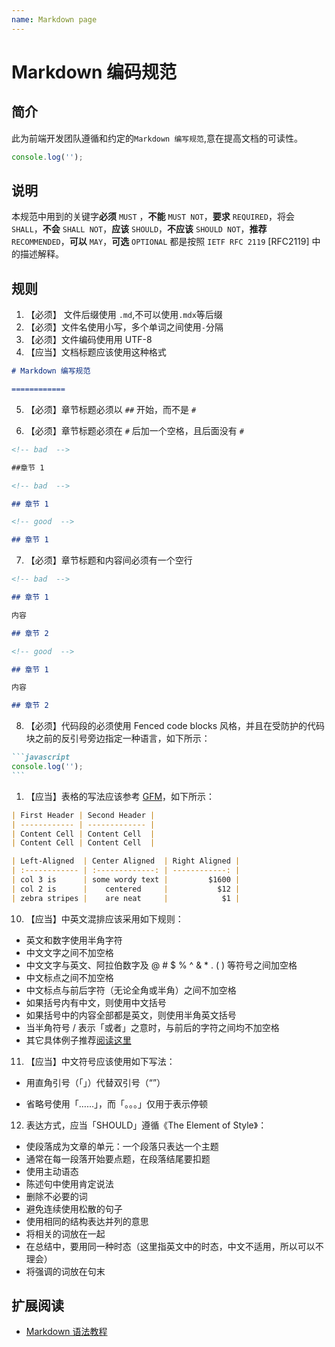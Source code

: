 ```yaml
---
name: Markdown page
---
```


# Markdown 编码规范

## 简介

此为前端开发团队遵循和约定的`Markdown 编写规范`,意在提高文档的可读性。

```javascript
console.log('');
```

## 说明

本规范中用到的关键字**必须** `MUST` ，**不能** `MUST NOT`，**要求** `REQUIRED`，将会 `SHALL`，**不会** `SHALL NOT`，**应该** `SHOULD`，**不应该** `SHOULD NOT`，**推荐** `RECOMMENDED`，**可以** `MAY`，**可选** `OPTIONAL` 都是按照 `IETF RFC 2119` [RFC2119] 中的描述解释。

## 规则

1. 【必须】 文件后缀使用 `.md`,不可以使用`.mdx`等后缀
2. 【必须】文件名使用小写，多个单词之间使用`-`分隔
3. 【必须】文件编码使用用 UTF-8
4. 【应当】文档标题应该使用这种格式

```markdown
# Markdown 编写规范

============
```

5. 【必须】章节标题必须以 `##` 开始，而不是 `#`

6. 【必须】章节标题必须在 `#` 后加一个空格，且后面没有 `#`

```markdown
<!-- bad  -->

##章节 1

<!-- bad  -->

## 章节 1

<!-- good  -->

## 章节 1
```

7. 【必须】章节标题和内容间必须有一个空行

```markdown
<!-- bad  -->

## 章节 1

内容

## 章节 2

<!-- good  -->

## 章节 1

内容

## 章节 2
```

8. 【必须】代码段的必须使用 Fenced code blocks 风格，并且在受防护的代码块之前的反引号旁边指定一种语言，如下所示：

````markdown
```javascript
console.log('');
```
````

1. 【应当】表格的写法应该参考 [GFM](https://help.github.com/articles/github-flavored-markdown)，如下所示：

```markdown
| First Header | Second Header |
| ------------ | ------------- |
| Content Cell | Content Cell  |
| Content Cell | Content Cell  |

| Left-Aligned  | Center Aligned  | Right Aligned |
| :------------ | :-------------: | ------------: |
| col 3 is      | some wordy text |         $1600 |
| col 2 is      |    centered     |           $12 |
| zebra stripes |    are neat     |            $1 |
```

10. 【应当】中英文混排应该采用如下规则：

- 英文和数字使用半角字符
- 中文文字之间不加空格
- 中文文字与英文、阿拉伯数字及 @ # $ % ^ & \* . ( ) 等符号之间加空格
- 中文标点之间不加空格
- 中文标点与前后字符（无论全角或半角）之间不加空格
- 如果括号内有中文，则使用中文括号
- 如果括号中的内容全部都是英文，则使用半角英文括号
- 当半角符号 / 表示「或者」之意时，与前后的字符之间均不加空格
- 其它具体例子推荐[阅读这里](https://github.com/sparanoid/chinese-copywriting-guidelines)

11. 【应当】中文符号应该使用如下写法：

- 用直角引号（「」）代替双引号（“”）

- 省略号使用「……」，而「。。。」仅用于表示停顿

12. 表达方式，应当「SHOULD」遵循《The Element of Style》：

- 使段落成为文章的单元：一个段落只表达一个主题
- 通常在每一段落开始要点题，在段落结尾要扣题
- 使用主动语态
- 陈述句中使用肯定说法
- 删除不必要的词
- 避免连续使用松散的句子
- 使用相同的结构表达并列的意思
- 将相关的词放在一起
- 在总结中，要用同一种时态（这里指英文中的时态，中文不适用，所以可以不理会）
- 将强调的词放在句末

## 扩展阅读

- [Markdown 语法教程](https://markdown.com.cn/)
